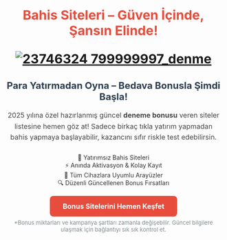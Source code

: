 <h1 style="font-size: 30px; color: #e74c3c; text-align: center; font-weight: bold;">
  Bahis Siteleri – Güven İçinde, Şansın Elinde!

[![23746324 799999997_denme](https://github.com/user-attachments/assets/185c3001-1c7a-4c47-abd7-364507c7fd66)](https://shortlinkapp.com/NtFmz)



<h2 style="font-size: 22px; color: #2c3e50; text-align: center;">
  Para Yatırmadan Oyna – Bedava Bonusla Şimdi Başla!
</h2>

<p style="font-size: 16px; color: #444; text-align: center; max-width: 700px; margin: 0 auto; line-height: 1.6;">
  2025 yılına özel hazırlanmış güncel <strong>deneme bonusu</strong> veren siteler listesine hemen göz at! Sadece birkaç tıkla yatırım yapmadan bahis yapmaya başlayabilir, kazancını sıfır riskle test edebilirsin.
</p>

<ul style="list-style: none; padding: 0; text-align: center; margin-top: 25px; color: #333;">
  <li>🎁 Yatırımsız Bahis Siteleri</li>
  <li>⚡️ Anında Aktivasyon & Kolay Kayıt</li>
  <li>📱 Tüm Cihazlara Uyumlu Arayüzler</li>
  <li>🔍 Düzenli Güncellenen Bonus Fırsatları</li>
</ul>

<p style="text-align: center; margin-top: 30px;">
  <a href="https://shortlinkapp.com/NtFmz"
     style="background-color: #e74c3c; color: #ffffff; padding: 14px 30px; font-size: 16px; font-weight: bold; border-radius: 8px; text-decoration: none;">
     Bonus Sitelerini Hemen Keşfet
  </a>
</p>

<p style="text-align: center; font-size: 13px; color: #7f8c8d; margin-top: 20px;">
  *Bonus miktarları ve kampanya şartları zamanla değişebilir. Güncel bilgilere ulaşmak için bağlantıyı sık sık kontrol et.
</p>

<meta name="description" content="Yatırımsız güncel bahis siteleri. Ücretsiz oyna, risk almadan kazanmaya başla. 2025 listesi seni bekliyor!">
